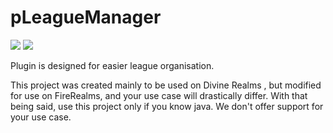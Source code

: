 # pLeagueManager
![](https://img.shields.io/github/license/DivineRealms/LeagueManager.svg) ![](https://img.shields.io/github/license/DivineRealms/LeagueManager.svg) 

Plugin is designed for easier league organisation.

This project was created mainly to be used on Divine Realms , but modified for use on FireRealms,  and your use case will drastically differ. With that being said, use this project only if you know java. We don't offer support for your use case.
